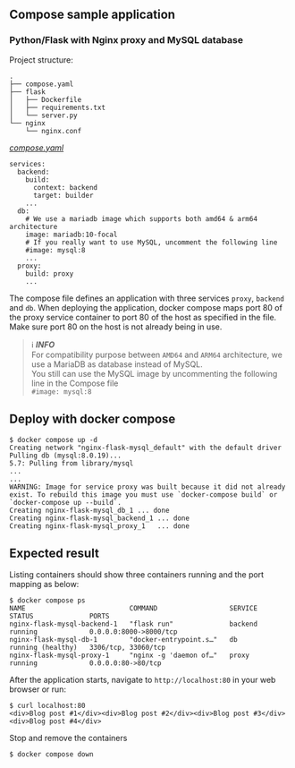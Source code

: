 ## Compose sample application
### Python/Flask with Nginx proxy and MySQL database

Project structure:
```
.
├── compose.yaml
├── flask
│   ├── Dockerfile
│   ├── requirements.txt
│   └── server.py
└── nginx
    └── nginx.conf

```

[_compose.yaml_](compose.yaml)
```
services:
  backend:
    build:
      context: backend
      target: builder
    ...
  db:
    # We use a mariadb image which supports both amd64 & arm64 architecture
    image: mariadb:10-focal
    # If you really want to use MySQL, uncomment the following line
    #image: mysql:8
    ...
  proxy:
    build: proxy
    ...
```
The compose file defines an application with three services `proxy`, `backend` and `db`.
When deploying the application, docker compose maps port 80 of the proxy service container to port 80 of the host as specified in the file.
Make sure port 80 on the host is not already being in use.

> ℹ️ **_INFO_**  
> For compatibility purpose between `AMD64` and `ARM64` architecture, we use a MariaDB as database instead of MySQL.  
> You still can use the MySQL image by uncommenting the following line in the Compose file   
> `#image: mysql:8`

## Deploy with docker compose

```
$ docker compose up -d
Creating network "nginx-flask-mysql_default" with the default driver
Pulling db (mysql:8.0.19)...
5.7: Pulling from library/mysql
...
...
WARNING: Image for service proxy was built because it did not already exist. To rebuild this image you must use `docker-compose build` or `docker-compose up --build`.
Creating nginx-flask-mysql_db_1 ... done
Creating nginx-flask-mysql_backend_1 ... done
Creating nginx-flask-mysql_proxy_1   ... done
```

## Expected result

Listing containers should show three containers running and the port mapping as below:
```
$ docker compose ps
NAME                          COMMAND                  SERVICE             STATUS              PORTS
nginx-flask-mysql-backend-1   "flask run"              backend             running             0.0.0.0:8000->8000/tcp
nginx-flask-mysql-db-1        "docker-entrypoint.s…"   db                  running (healthy)   3306/tcp, 33060/tcp
nginx-flask-mysql-proxy-1     "nginx -g 'daemon of…"   proxy               running             0.0.0.0:80->80/tcp
```

After the application starts, navigate to `http://localhost:80` in your web browser or run:
```
$ curl localhost:80
<div>Blog post #1</div><div>Blog post #2</div><div>Blog post #3</div><div>Blog post #4</div>
```

Stop and remove the containers
```
$ docker compose down
```
